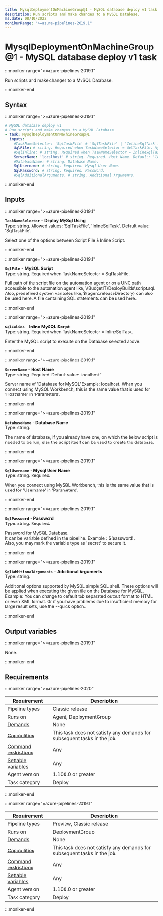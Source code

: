 ```yaml
---
title: MysqlDeploymentOnMachineGroup@1 - MySQL database deploy v1 task
description: Run scripts and make changes to a MySQL Database.
ms.date: 08/10/2022
monikerRange: ">=azure-pipelines-2019.1"
---
```


# MysqlDeploymentOnMachineGroup@1 - MySQL database deploy v1 task

<!-- :::description::: -->
:::moniker range=">=azure-pipelines-2019.1"

<!-- :::editable-content name="description"::: -->
Run scripts and make changes to a MySQL Database.
<!-- :::editable-content-end::: -->

:::moniker-end
<!-- :::description-end::: -->

<!-- :::syntax::: -->
## Syntax

:::moniker range=">=azure-pipelines-2019.1"

```yaml
# MySQL database deploy v1
# Run scripts and make changes to a MySQL Database.
- task: MysqlDeploymentOnMachineGroup@1
  inputs:
    #TaskNameSelector: 'SqlTaskFile' # 'SqlTaskFile' | 'InlineSqlTask'. Deploy MySql Using. Default: 'SqlTaskFile'.
    SqlFile: # string. Required when TaskNameSelector = SqlTaskFile. MySQL Script. 
    #SqlInline: # string. Required when TaskNameSelector = InlineSqlTask. Inline MySQL Script. 
    ServerName: 'localhost' # string. Required. Host Name. Default: 'localhost'.
    #DatabaseName: # string. Database Name. 
    SqlUsername: # string. Required. Mysql User Name. 
    SqlPassword: # string. Required. Password. 
    #SqlAdditionalArguments: # string. Additional Arguments.
```

:::moniker-end
<!-- :::syntax-end::: -->

<!-- :::inputs::: -->
## Inputs

<!-- :::item name="TaskNameSelector"::: -->
:::moniker range=">=azure-pipelines-2019.1"

**`TaskNameSelector`** - **Deploy MySql Using**<br>
Type: string. Allowed values: 'SqlTaskFile', 'InlineSqlTask'. Default value: 'SqlTaskFile'.<br>
<!-- :::editable-content name="helpMarkDown"::: -->
Select one of the options between Script File & Inline Script.
<!-- :::editable-content-end::: -->

:::moniker-end
<!-- :::item-end::: -->
<!-- :::item name="SqlFile"::: -->
:::moniker range=">=azure-pipelines-2019.1"

**`SqlFile`** - **MySQL Script**<br>
Type: string. Required when TaskNameSelector = SqlTaskFile.<br>
<!-- :::editable-content name="helpMarkDown"::: -->
Full path of the script file on the automation agent or on a UNC path accessible to the automation agent like,  \\\\BudgetIT\DeployBuilds\script.sql. Also, predefined system variables like, $(agent.releaseDirectory) can also be used here. A file containing SQL statements can be used here.​.
<!-- :::editable-content-end::: -->

:::moniker-end
<!-- :::item-end::: -->
<!-- :::item name="SqlInline"::: -->
:::moniker range=">=azure-pipelines-2019.1"

**`SqlInline`** - **Inline MySQL Script**<br>
Type: string. Required when TaskNameSelector = InlineSqlTask.<br>
<!-- :::editable-content name="helpMarkDown"::: -->
Enter the MySQL script to execute on the Database selected above.
<!-- :::editable-content-end::: -->

:::moniker-end
<!-- :::item-end::: -->
<!-- :::item name="ServerName"::: -->
:::moniker range=">=azure-pipelines-2019.1"

**`ServerName`** - **Host Name**<br>
Type: string. Required. Default value: 'localhost'.<br>
<!-- :::editable-content name="helpMarkDown"::: -->
Server name of 'Database for MySQL'.Example: localhost. When you connect using MySQL Workbench, this is the same value that is used for 'Hostname' in 'Parameters'.
<!-- :::editable-content-end::: -->

:::moniker-end
<!-- :::item-end::: -->
<!-- :::item name="DatabaseName"::: -->
:::moniker range=">=azure-pipelines-2019.1"

**`DatabaseName`** - **Database Name**<br>
Type: string.<br>
<!-- :::editable-content name="helpMarkDown"::: -->
The name of database, if you already have one, on which the below script is needed to be run, else the script itself can be used to create the database.
<!-- :::editable-content-end::: -->

:::moniker-end
<!-- :::item-end::: -->
<!-- :::item name="SqlUsername"::: -->
:::moniker range=">=azure-pipelines-2019.1"

**`SqlUsername`** - **Mysql User Name**<br>
Type: string. Required.<br>
<!-- :::editable-content name="helpMarkDown"::: -->
When you connect using MySQL Workbench, this is the same value that is used for 'Username' in 'Parameters'.
<!-- :::editable-content-end::: -->

:::moniker-end
<!-- :::item-end::: -->
<!-- :::item name="SqlPassword"::: -->
:::moniker range=">=azure-pipelines-2019.1"

**`SqlPassword`** - **Password**<br>
Type: string. Required.<br>
<!-- :::editable-content name="helpMarkDown"::: -->
Password for MySQL Database.<br>It can be variable defined in the pipeline. Example : $(password).<br>Also, you may mark the variable type as 'secret' to secure it.
<!-- :::editable-content-end::: -->

:::moniker-end
<!-- :::item-end::: -->
<!-- :::item name="SqlAdditionalArguments"::: -->
:::moniker range=">=azure-pipelines-2019.1"

**`SqlAdditionalArguments`** - **Additional Arguments**<br>
Type: string.<br>
<!-- :::editable-content name="helpMarkDown"::: -->
Additional options supported by MySQL simple SQL shell.  These options will be applied when executing the given file on the Database for MySQL.​<br>Example: You can change to default tab separated output format to HTML or even XML format. Or if you have problems due to insufficient memory for large result sets, use the --quick option.​.
<!-- :::editable-content-end::: -->

:::moniker-end
<!-- :::item-end::: -->
<!-- :::inputs-end::: -->

<!-- :::outputVariables::: -->
## Output variables

:::moniker range=">=azure-pipelines-2019.1"

None.

:::moniker-end
<!-- :::outputVariables-end::: -->

<!-- :::remarks::: -->
<!-- :::editable-content name="remarks"::: -->
<!-- :::editable-content-end::: -->
<!-- :::remarks-end::: -->

<!-- :::examples::: -->
<!-- :::editable-content name="examples"::: -->
<!-- :::editable-content-end::: -->
<!-- :::examples-end::: -->

<!-- :::properties::: -->
## Requirements

:::moniker range=">=azure-pipelines-2020"

| Requirement | Description |
|-------------|-------------|
| Pipeline types | Classic release |
| Runs on | Agent, DeploymentGroup |
| [Demands](/azure/devops/pipelines/process/demands) | None |
| [Capabilities](/azure/devops/pipelines/agents/agents#capabilities) | This task does not satisfy any demands for subsequent tasks in the job. |
| [Command restrictions](/azure/devops/pipelines/security/templates#agent-logging-command-restrictions) | Any |
| [Settable variables](/azure/devops/pipelines/security/templates#agent-logging-command-restrictions) | Any |
| Agent version |  1.100.0 or greater |
| Task category | Deploy |

:::moniker-end

:::moniker range="=azure-pipelines-2019.1"

| Requirement | Description |
|-------------|-------------|
| Pipeline types | Preview, Classic release |
| Runs on | DeploymentGroup |
| [Demands](/azure/devops/pipelines/process/demands) | None |
| [Capabilities](/azure/devops/pipelines/agents/agents#capabilities) | This task does not satisfy any demands for subsequent tasks in the job. |
| [Command restrictions](/azure/devops/pipelines/security/templates#agent-logging-command-restrictions) | Any |
| [Settable variables](/azure/devops/pipelines/security/templates#agent-logging-command-restrictions) | Any |
| Agent version |  1.100.0 or greater |
| Task category | Deploy |

:::moniker-end
<!-- :::properties-end::: -->

<!-- :::see-also::: -->
<!-- :::editable-content name="seeAlso"::: -->
<!-- :::editable-content-end::: -->
<!-- :::see-also-end::: -->